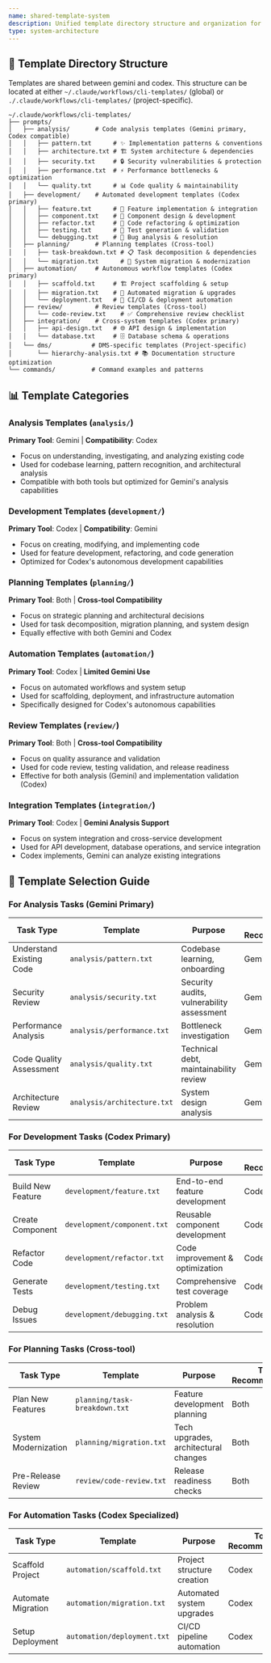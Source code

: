```yaml
---
name: shared-template-system
description: Unified template directory structure and organization for Gemini and Codex CLI integration
type: system-architecture
---
```


## 📁 Template Directory Structure

Templates are shared between gemini and codex. This structure can be located at either `~/.claude/workflows/cli-templates/` (global) or `./.claude/workflows/cli-templates/` (project-specific).

```
~/.claude/workflows/cli-templates/
├── prompts/
│   ├── analysis/       # Code analysis templates (Gemini primary, Codex compatible)
│   │   ├── pattern.txt      # ✨ Implementation patterns & conventions
│   │   ├── architecture.txt # 🏗️ System architecture & dependencies
│   │   ├── security.txt     # 🔒 Security vulnerabilities & protection
│   │   ├── performance.txt  # ⚡ Performance bottlenecks & optimization
│   │   └── quality.txt      # 📊 Code quality & maintainability
│   ├── development/    # Automated development templates (Codex primary)
│   │   ├── feature.txt      # 🔧 Feature implementation & integration
│   │   ├── component.txt    # 🧩 Component design & development
│   │   ├── refactor.txt     # 🔄 Code refactoring & optimization
│   │   ├── testing.txt      # 🧪 Test generation & validation
│   │   └── debugging.txt    # 🐛 Bug analysis & resolution
│   ├── planning/       # Planning templates (Cross-tool)
│   │   ├── task-breakdown.txt # 📋 Task decomposition & dependencies
│   │   └── migration.txt      # 🚀 System migration & modernization
│   ├── automation/     # Autonomous workflow templates (Codex primary)
│   │   ├── scaffold.txt     # 🏗️ Project scaffolding & setup
│   │   ├── migration.txt    # 🚀 Automated migration & upgrades
│   │   └── deployment.txt   # 🚢 CI/CD & deployment automation
│   ├── review/         # Review templates (Cross-tool)
│   │   └── code-review.txt    # ✅ Comprehensive review checklist
│   ├── integration/    # Cross-system templates (Codex primary)
│   │   ├── api-design.txt   # 🌐 API design & implementation
│   │   └── database.txt     # 🗄️ Database schema & operations
│   └── dms/           # DMS-specific templates (Project-specific)
│       └── hierarchy-analysis.txt # 📚 Documentation structure optimization
└── commands/          # Command examples and patterns
```

## 📊 Template Categories

### Analysis Templates (`analysis/`)
**Primary Tool**: Gemini | **Compatibility**: Codex
- Focus on understanding, investigating, and analyzing existing code
- Used for codebase learning, pattern recognition, and architectural analysis
- Compatible with both tools but optimized for Gemini's analysis capabilities

### Development Templates (`development/`)
**Primary Tool**: Codex | **Compatibility**: Gemini
- Focus on creating, modifying, and implementing code
- Used for feature development, refactoring, and code generation
- Optimized for Codex's autonomous development capabilities

### Planning Templates (`planning/`)
**Primary Tool**: Both | **Cross-tool Compatibility**
- Focus on strategic planning and architectural decisions
- Used for task decomposition, migration planning, and system design
- Equally effective with both Gemini and Codex

### Automation Templates (`automation/`)
**Primary Tool**: Codex | **Limited Gemini Use**
- Focus on automated workflows and system setup
- Used for scaffolding, deployment, and infrastructure automation
- Specifically designed for Codex's autonomous capabilities

### Review Templates (`review/`)
**Primary Tool**: Both | **Cross-tool Compatibility**
- Focus on quality assurance and validation
- Used for code review, testing validation, and release readiness
- Effective for both analysis (Gemini) and implementation validation (Codex)

### Integration Templates (`integration/`)
**Primary Tool**: Codex | **Gemini Analysis Support**
- Focus on system integration and cross-service development
- Used for API development, database operations, and service integration
- Codex implements, Gemini can analyze existing integrations

## 🧭 Template Selection Guide

### For Analysis Tasks (Gemini Primary)
| Task Type | Template | Purpose | Tool Recommendation |
|-----------|----------|---------|-------------------|
| Understand Existing Code | `analysis/pattern.txt` | Codebase learning, onboarding | Gemini |
| Security Review | `analysis/security.txt` | Security audits, vulnerability assessment | Gemini |
| Performance Analysis | `analysis/performance.txt` | Bottleneck investigation | Gemini |
| Code Quality Assessment | `analysis/quality.txt` | Technical debt, maintainability review | Gemini |
| Architecture Review | `analysis/architecture.txt` | System design analysis | Gemini |

### For Development Tasks (Codex Primary)
| Task Type | Template | Purpose | Tool Recommendation |
|-----------|----------|---------|-------------------|
| Build New Feature | `development/feature.txt` | End-to-end feature development | Codex |
| Create Component | `development/component.txt` | Reusable component development | Codex |
| Refactor Code | `development/refactor.txt` | Code improvement & optimization | Codex |
| Generate Tests | `development/testing.txt` | Comprehensive test coverage | Codex |
| Debug Issues | `development/debugging.txt` | Problem analysis & resolution | Codex |

### For Planning Tasks (Cross-tool)
| Task Type | Template | Purpose | Tool Recommendation |
|-----------|----------|---------|-------------------|
| Plan New Features | `planning/task-breakdown.txt` | Feature development planning | Both |
| System Modernization | `planning/migration.txt` | Tech upgrades, architectural changes | Both |
| Pre-Release Review | `review/code-review.txt` | Release readiness checks | Both |

### For Automation Tasks (Codex Specialized)
| Task Type | Template | Purpose | Tool Recommendation |
|-----------|----------|---------|-------------------|
| Scaffold Project | `automation/scaffold.txt` | Project structure creation | Codex |
| Automate Migration | `automation/migration.txt` | Automated system upgrades | Codex |
| Setup Deployment | `automation/deployment.txt` | CI/CD pipeline automation | Codex |

